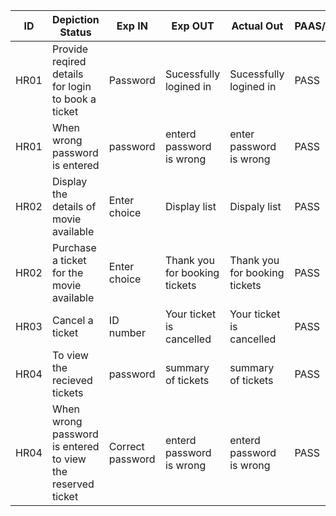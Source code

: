 | ID | Depiction Status | Exp IN |Exp OUT |Actual Out | PAAS/FAIL |
|----|------------------ |------------------ |-----------|----------|--------- |
 | HR01 | Provide reqired details for login to book a ticket| Password| Sucessfully logined in| Sucessfully logined in |  PASS |
|HR01| When wrong password is entered| password | enterd password is wrong | enter password is wrong|PASS|
|HR02| Display the details of movie available|Enter choice|Display list|Dispaly list|PASS|
|HR02|Purchase a ticket for the movie available|Enter choice|Thank you for booking tickets|Thank you for booking tickets|PASS|
|HR03|Cancel a ticket|ID number|Your ticket is cancelled|Your ticket is cancelled|PASS|
|HR04|To view the recieved tickets|password|summary of tickets|summary of tickets|PASS|
|HR04|When wrong password is entered to view the reserved ticket|Correct password| enterd password is wrong| enterd password is wrong |PASS|


